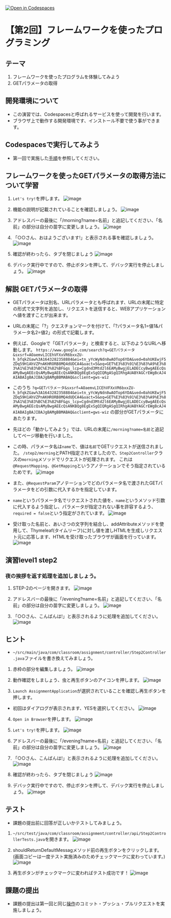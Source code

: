 [![Open in Codespaces](https://classroom.github.com/assets/launch-codespace-7f7980b617ed060a017424585567c406b6ee15c891e84e1186181d67ecf80aa0.svg)](https://classroom.github.com/open-in-codespaces?assignment_repo_id=12894531)
# 【第2回】フレームワークを使ったプログラミング
## テーマ
1. フレームワークを使ったプログラムを体験してみよう
2. GETパラメータの取得

## 開発環境について
* この演習では、Codespacesと呼ばれるサービスを使って開発を行います。
* ブラウザ上で動作する開発環境です、インストール不要で使う事ができます。

## Codespacesで実行してみよう
* 第一回で実施した[手順](/Codespacesの実行手順.md)を参照してください。

## フレームワークを使ったGETパラメータの取得方法について学習
1. `Let's try!`を押します。
![image](https://user-images.githubusercontent.com/32722128/151342462-816a78b1-68cc-4a12-a2cc-4156b34ac711.png)

2. 機能の説明が記載されていることを確認しましょう。
![image](https://user-images.githubusercontent.com/32722128/151342667-836c8ba8-dbf0-4cbe-9469-478848c13233.png)

3. アドレスバーの最後に「/morning?name=名前」と追記してください、「名前」の部分は自分の苗字に変更しましょう。
![image](https://user-images.githubusercontent.com/32722128/151343167-79342186-8cf8-4c28-9336-785926da8c1d.png)

4. 「○○さん、おはようございます!」と表示される事を確認しましょう。
![image](https://user-images.githubusercontent.com/32722128/151343551-f48b1629-4629-421e-b554-a475d94a36d7.png)

5. 確認が終わったら、タブを閉じましょう
![image](https://user-images.githubusercontent.com/32722128/150733257-a1056c19-1b24-412b-8bfc-a6063e75c785.png)

6. デバック実行中ですので、停止ボタンを押して、デバック実行を停止しましょう。
![image](https://user-images.githubusercontent.com/32722128/150748527-d7121765-5142-4f5a-9769-33c0c23627a4.png)

## 解説 GETパラメータの取得
* GETパラメータは別名、URLパラメータとも呼ばれます、URLの末尾に特定の形式で文字列を追加し、リクエストを送信すると、WEBアプリケーションへ値を渡すことが出来ます。  
* URLの末尾に「?」クエスチョンマークを付けて、「?パラメータ名1=値1&パラメータ名2=値2」の形式で記載します。

* 例えば、Googleで「GETパラメータ」と検索すると、以下のようなURLへ移動します。
`https://www.google.com/search?q=GETパラメータ&sxsrf=AOaemvLICEhVFXxVR6bxxZU-h_bfqkZGaw%3A1643282358884&ei=tn_yYcWyNdn8wAOTop6YDA&ved=0ahUKEwjF5ZDq59H1AhVZPnAKHRORB8MQ4dUDCA4&uact=5&oq=GET%E3%83%91%E3%83%A9%E3%83%A1%E3%83%BC%E3%82%BF&gs_lcp=Cgdnd3Mtd2l6EAMyBwgjELADECcyBwgAEEcQsAMyBwgAEEcQsAMyBwgAEEcQsANKBQg8EgExSgQIQRgASgQIRhgAUABYAGCrEWgBcAJ4AIABAIgBAJIBAJgBAMgBBMABAQ&sclient=gws-wiz`

* このうち
`?q=GETパラメータ&sxsrf=AOaemvLICEhVFXxVR6bxxZU-h_bfqkZGaw%3A1643282358884&ei=tn_yYcWyNdn8wAOTop6YDA&ved=0ahUKEwjF5ZDq59H1AhVZPnAKHRORB8MQ4dUDCA4&uact=5&oq=GET%E3%83%91%E3%83%A9%E3%83%A1%E3%83%BC%E3%82%BF&gs_lcp=Cgdnd3Mtd2l6EAMyBwgjELADECcyBwgAEEcQsAMyBwgAEEcQsAMyBwgAEEcQsANKBQg8EgExSgQIQRgASgQIRhgAUABYAGCrEWgBcAJ4AIABAIgBAJIBAJgBAMgBBMABAQ&sclient=gws-wiz`
の部分がGETパラメータにあたります。

* 先ほどの「動かしてみよう」では、URLの末尾に`/morning?name=名前`と追記してページ移動を行いました。
* この時、パラメータ名は`name`で、値は`名前`でGETリクエストが送信されました。
`/step2/morning`とPATH指定されてましたので、`Step2Controller`クラスの`morning`メソッドでリクエストが処理されます。
これは`@RequestMapping`、`@GetMapping`というアノテーションでそう指定されているためです。
![image](https://user-images.githubusercontent.com/32722128/151350907-6260c4c8-a736-4a5f-a1c6-dea17eaa2913.png)

* また、`@RequestParam`アノテーションでどのパラメータ名で渡されたGETパラメータをどの引数に代入するかを指定しています。
* `name`というパラメータ名でリクエストされた値を、`name`というメソッド引数に代入するよう指定し、パラメータが指定されない事を許容するよう、`required = false`という指定がされています。
![image](https://user-images.githubusercontent.com/32722128/151352160-7906988c-e885-4c72-9022-02055e2008d2.png)

* 受け取った名前と、あいさつの文字列を結合し、addAttributeメソッドを使用して、Thymeleaf(タイムリーフ)に対し値を渡しHTMLを生成しリクエスト元に応答します、HTMLを受け取ったブラウザが画面を行っています。
![image](https://user-images.githubusercontent.com/32722128/151352453-e2ff70b6-66b3-48b4-bc88-10c61db282bb.png)

## 演習level1 step2
### 夜の挨拶を返す処理を追加しましょう。
1. STEP-2のページを開きます。
![image](https://user-images.githubusercontent.com/32722128/151342667-836c8ba8-dbf0-4cbe-9469-478848c13233.png)

2. アドレスバーの最後に「/evening?name=名前」と追記してください、「名前」の部分は自分の苗字に変更しましょう。
![image](https://user-images.githubusercontent.com/32722128/151344209-3195a9dd-42cf-4c9e-817b-0d81a7814a76.png)

3. 「○○さん、こんばんは!」と表示されるように処理を追加してください。
![image](https://user-images.githubusercontent.com/32722128/151344464-344a3229-3e0c-492c-913d-a787baee998a.png)

## ヒント
* `~/src/main/java/com/classroom/assignment/controller/Step2Controller.java`ファイルを書き換えてみましょう。

1. 赤枠の部分を編集しましょう。
![image](https://user-images.githubusercontent.com/32722128/151354680-6f90afcb-3dc6-41cf-a5c7-23319a98d40b.png)

2. 動作確認をしましょう、虫と再生ボタンのアイコンを押します。
![image](https://user-images.githubusercontent.com/93235101/149875480-b6d0189c-52f3-45dd-bcc3-335bff5d76d0.png)

3. `Launch AssignmentApplication`が選択されていることを確認し再生ボタンを押します。
* 初回はダイアログが表示されます、YESを選択してください。
![image](https://user-images.githubusercontent.com/93235101/149875513-ded6ea34-792e-40da-927e-215d7e22bbf2.png)

4. `Open in Browser`を押します。
![image](https://user-images.githubusercontent.com/93235101/149875545-6689fe73-7a32-4be8-8658-eaf8c8ddd460.png)

5. `Let's try!`を押します。
![image](https://user-images.githubusercontent.com/32722128/151342462-816a78b1-68cc-4a12-a2cc-4156b34ac711.png)

6. アドレスバーの最後に「/evening?name=名前」と追記してください、「名前」の部分は自分の苗字に変更しましょう。
![image](https://user-images.githubusercontent.com/32722128/151344209-3195a9dd-42cf-4c9e-817b-0d81a7814a76.png)

7. 「○○さん、こんばんは!」と表示されるように処理を追加してください。
![image](https://user-images.githubusercontent.com/32722128/151344464-344a3229-3e0c-492c-913d-a787baee998a.png)

8. 確認が終わったら、タブを閉じましょう
![image](https://user-images.githubusercontent.com/32722128/150733257-a1056c19-1b24-412b-8bfc-a6063e75c785.png)

9. デバック実行中ですので、停止ボタンを押して、デバック実行を停止しましょう。
![image](https://user-images.githubusercontent.com/32722128/150748527-d7121765-5142-4f5a-9769-33c0c23627a4.png)

## テスト
* 課題の提出前に回答が正しいかテストしてみましょう。
1. `~/src/test/java/com/classroom/assignment/controller/api/Step2ControllerTests.java`を開きます。
![image](https://user-images.githubusercontent.com/32722128/151347158-16e01cc1-17f1-4acd-acf1-3248be222b15.png)

2. shouldReturnDefaultMessagメソッド前の再生ボタンをクリックします。(画面コピーは一度テスト実施済みのためチェックマークに変わっています。)
![image](https://user-images.githubusercontent.com/32722128/151347095-dec8953f-68f5-4628-9ad6-346d9b5054a3.png)

3. 再生ボタンがチェックマークに変わればテスト成功です！
![image](https://user-images.githubusercontent.com/32722128/151347373-51bbd4e8-bc68-4009-8b8c-0aaba13508df.png)

## 課題の提出
* 課題の提出は第一回と同じ[操作](/課題の提出手順.md)のコミット・プッシュ・プルリクエストを実施しましょう。

